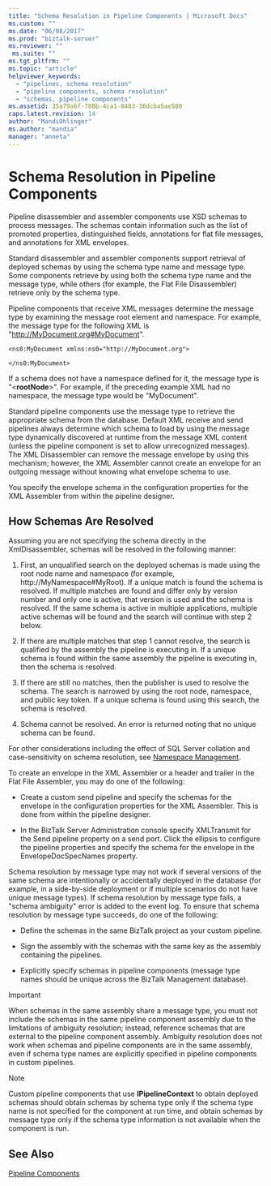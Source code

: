 ```yaml
---
title: "Schema Resolution in Pipeline Components | Microsoft Docs"
ms.custom: ""
ms.date: "06/08/2017"
ms.prod: "biztalk-server"
ms.reviewer: ""
 ms.suite: ""
ms.tgt_pltfrm: ""
ms.topic: "article"
helpviewer_keywords: 
  - "pipelines, schema resolution"
  - "pipeline components, schema resolution"
  - "schemas, pipeline components"
ms.assetid: 35a79a6f-788b-4ca1-8483-36dcba5ae580
caps.latest.revision: 14
author: "MandiOhlinger"
ms.author: "mandia"
manager: "anneta"
---
```

# Schema Resolution in Pipeline Components
Pipeline disassembler and assembler components use XSD schemas to process messages. The schemas contain information such as the list of promoted properties, distinguished fields, annotations for flat file messages, and annotations for XML envelopes.  
  
 Standard disassembler and assembler components support retrieval of deployed schemas by using the schema type name and message type. Some components retrieve by using both the schema type name and the message type, while others (for example, the Flat File Disassembler) retrieve only by the schema type.  
  
 Pipeline components that receive XML messages determine the message type by examining the message root element and namespace. For example, the message type for the following XML is "http://MyDocument.org#MyDocument".  
  
```  
<ns0:MyDocument xmlns:ns0="http://MyDocument.org">  
  
</ns0:MyDocument>  
```  
  
 If a schema does not have a namespace defined for it, the message type is "\<**rootNode**>". For example, if the preceding example XML had no namespace, the message type would be "MyDocument".  
  
 Standard pipeline components use the message type to retrieve the appropriate schema from the database. Default XML receive and send pipelines always determine which schema to load by using the message type dynamically discovered at runtime from the message XML content (unless the pipeline component is set to allow unrecognized messages). The XML Disassembler can remove the message envelope by using this mechanism; however, the XML Assembler cannot create an envelope for an outgoing message without knowing what envelope schema to use.  
  
 You specify the envelope schema in the configuration properties for the XML Assembler from within the pipeline designer.  
  
## How Schemas Are Resolved  
 Assuming you are not specifying the schema directly in the XmlDisassembler, schemas will be resolved in the following manner:  
  
1.  First, an unqualified search on the deployed schemas is made using the root node name and namespace (for example, http://MyNamespace#MyRoot). If a unique match is found the schema is resolved. If multiple matches are found and differ only by version number and only one is active, that version is used and the schema is resolved. If the same schema is active in multiple applications, multiple active schemas will be found and the search will continue with step 2 below.  
  
2.  If there are multiple matches that step 1 cannot resolve, the search is qualified by the assembly the pipeline is executing in. If a unique schema is found within the same assembly the pipeline is executing in, then the schema is resolved.  
  
3.  If there are still no matches, then the publisher is used to resolve the schema. The search is narrowed by using the root node, namespace, and public key token. If a unique schema is found using this search, the schema is resolved.  
  
4.  Schema cannot be resolved. An error is returned noting that no unique schema can be found.  
  
 For other considerations including the effect of SQL Server collation and case-sensitivity on schema resolution, see [Namespace Management](../core/namespace-management.md).  
  
 To create an envelope in the XML Assembler or a header and trailer in the Flat File Assembler, you may do one of the following:  
  
-   Create a custom send pipeline and specify the schemas for the envelope in the configuration properties for the XML Assembler. This is done from within the pipeline designer.  
  
-   In the BizTalk Server Administration console specify XMLTransmit for the Send pipeline property on a send port. Click the ellipsis to configure the pipeline properties and specify the schema for the envelope in the EnvelopeDocSpecNames property.  
  
 Schema resolution by message type may not work if several versions of the same schema are intentionally or accidentally deployed in the database (for example, in a side-by-side deployment or if multiple scenarios do not have unique message types). If schema resolution by message type fails, a "schema ambiguity" error is added to the event log. To ensure that schema resolution by message type succeeds, do one of the following:  
  
-   Define the schemas in the same BizTalk project as your custom pipeline.  
  
-   Sign the assembly with the schemas with the same key as the assembly containing the pipelines.  
  
-   Explicitly specify schemas in pipeline components (message type names should be unique across the BizTalk Management database).  
  
> [!IMPORTANT]
>  When schemas in the same assembly share a message type, you must not include the schemas in the same pipeline component assembly due to the limitations of ambiguity resolution; instead, reference schemas that are external to the pipeline component assembly. Ambiguity resolution does not work when schemas and pipeline components are in the same assembly, even if schema type names are explicitly specified in pipeline components in custom pipelines.  
  
> [!NOTE]
>  Custom pipeline components that use **IPipelineContext** to obtain deployed schemas should obtain schemas by schema type only if the schema type name is not specified for the component at run time, and obtain schemas by message type only if the schema type information is not available when the component is run.  
  
## See Also  
 [Pipeline Components](../core/pipeline-components.md)